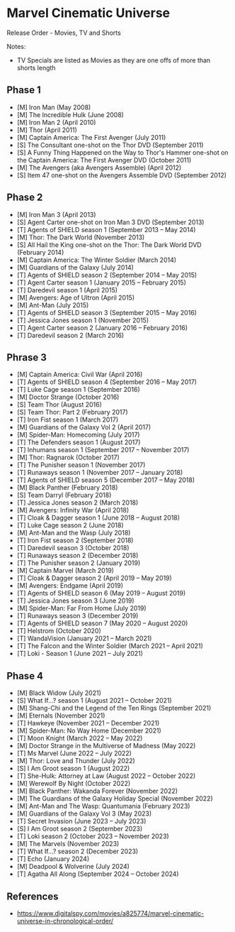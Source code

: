 # Marvel Cinematic Universe
Release Order - Movies, TV and Shorts

Notes:
* TV Specials are listed as Movies as they are one offs of more than shorts length

## Phase 1
* [M] Iron Man (May 2008)
* [M] The Incredible Hulk (June 2008)
* [M] Iron Man 2 (April 2010)
* [M] Thor (April 2011)
* [M] Captain America: The First Avenger (July 2011)
* [S] The Consultant one-shot on the Thor DVD (September 2011)
* [S] A Funny Thing Happened on the Way to Thor's Hammer one-shot on the Captain America: The First Avenger DVD (October 2011)
* [M] The Avengers (aka Avengers Assemble) (April 2012)
* [S] Item 47 one-shot on the Avengers Assemble DVD (September 2012)

## Phase 2
* [M] Iron Man 3 (April 2013)
* [S] Agent Carter one-shot on Iron Man 3 DVD (September 2013)
* [T] Agents of SHIELD season 1 (September 2013 – May 2014)
* [M] Thor: The Dark World (November 2013)
* [S] All Hail the King one-shot on the Thor: The Dark World DVD (February 2014)
* [M] Captain America: The Winter Soldier (March 2014)
* [M] Guardians of the Galaxy (July 2014)
* [T] Agents of SHIELD season 2 (September 2014 – May 2015)
* [T] Agent Carter season 1 (January 2015 – February 2015)
* [T] Daredevil season 1 (April 2015)
* [M] Avengers: Age of Ultron (April 2015)
* [M] Ant-Man (July 2015)
* [T] Agents of SHIELD season 3 (September 2015 – May 2016)
* [T] Jessica Jones season 1 (November 2015)
* [T] Agent Carter season 2 (January 2016 – February 2016)
* [T] Daredevil season 2 (March 2016)

## Phrase 3
* [M] Captain America: Civil War (April 2016)
* [T] Agents of SHIELD season 4 (September 2016 – May 2017)
* [T] Luke Cage season 1 (September 2016)
* [M] Doctor Strange (October 2016)
* [S] Team Thor (August 2016)
* [S] Team Thor: Part 2 (February 2017)
* [T] Iron Fist season 1 (March 2017)
* [M] Guardians of the Galaxy Vol 2 (April 2017)
* [M] Spider-Man: Homecoming (July 2017)
* [T] The Defenders season 1 (August 2017)
* [T] Inhumans season 1 (September 2017 – November 2017)
* [M] Thor: Ragnarok (October 2017)
* [T] The Punisher season 1 (November 2017)
* [T] Runaways season 1 (November 2017 – January 2018)
* [T] Agents of SHIELD season 5 (December 2017 – May 2018)
* [M] Black Panther (February 2018)
* [S] Team Darryl (February 2018)
* [T] Jessica Jones season 2 (March 2018)
* [M] Avengers: Infinity War (April 2018)
* [T] Cloak & Dagger season 1 (June 2018 – August 2018)
* [T] Luke Cage season 2 (June 2018)
* [M] Ant-Man and the Wasp (July 2018)
* [T] Iron Fist season 2 (September 2018)
* [T] Daredevil season 3 (October 2018)
* [T] Runaways season 2 (December 2018)
* [T] The Punisher season 2 (January 2019)
* [M] Captain Marvel (March 2019)
* [T] Cloak & Dagger season 2 (April 2019 – May 2019)
* [M] Avengers: Endgame (April 2019)
* [T] Agents of SHIELD season 6 (May 2019 – August 2019)
* [T] Jessica Jones season 3 (June 2019)
* [M] Spider-Man: Far From Home (July 2019)
* [T] Runaways season 3 (December 2019)
* [T] Agents of SHIELD season 7 (May 2020 – August 2020)
* [T] Helstrom (October 2020)
* [T] WandaVision (January 2021 – March 2021)
* [T] The Falcon and the Winter Soldier (March 2021 – April 2021)
* [T] Loki - Season 1 (June 2021 – July 2021)

## Phase 4
* [M] Black Widow (July 2021)
* [S] What If...? season 1 (August 2021 – October 2021)
* [M] Shang-Chi and the Legend of the Ten Rings (September 2021)
* [M] Eternals (November 2021)
* [T] Hawkeye (November 2021 – December 2021)
* [M] Spider-Man: No Way Home (December 2021)
* [T] Moon Knight (March 2022 – May 2022)
* [M] Doctor Strange in the Multiverse of Madness (May 2022)
* [T] Ms Marvel (June 2022 – July 2022)
* [M] Thor: Love and Thunder (July 2022)
* [S] I Am Groot season 1 (August 2022)
* [T] She-Hulk: Attorney at Law (August 2022 – October 2022)
* [M] Werewolf By Night (October 2022)
* [M] Black Panther: Wakanda Forever (November 2022)
* [M] The Guardians of the Galaxy Holiday Special (November 2022)
* [M] Ant-Man and The Wasp: Quantumania (February 2023)
* [M] Guardians of the Galaxy Vol 3 (May 2023)
* [T] Secret Invasion (June 2023 – July 2023)
* [S] I Am Groot season 2 (September 2023)
* [T] Loki season 2 (October 2023 – November 2023)
* [M] The Marvels (November 2023)
* [T] What If...? season 2 (December 2023)
* [T] Echo (January 2024)
* [M] Deadpool & Wolverine (July 2024)
* [T] Agatha All Along (September 2024 – October 2024)


## References
- <https://www.digitalspy.com/movies/a825774/marvel-cinematic-universe-in-chronological-order/>
